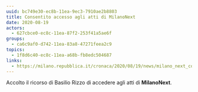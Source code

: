 ```yaml
---
uuid: bc749e30-ec8b-11ea-9ec3-7910ae2b8803
title: Consentito accesso agli atti di MilanoNext
date: 2020-08-19
actors:
  - 627cbce0-ec8c-11ea-87f2-253f41a5ae6f
groups:
  - ca6c9af0-d742-11ea-83a8-47271feea2c9
topics:
  - 1f8d6c40-ec8c-11ea-a68b-fb8edc504687
links:
  - https://milano.repubblica.it/cronaca/2020/08/19/news/milano_next_consiglio_di_stato_basilio_rizzo-265003520/
---
```

Accolto il ricorso di Basilio Rizzo di accedere agli atti di **MilanoNext**.